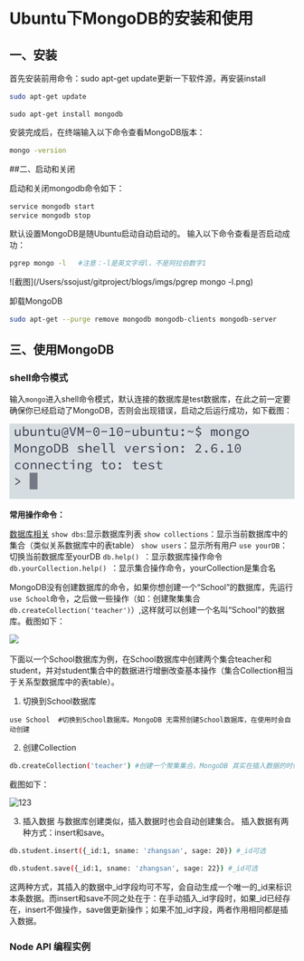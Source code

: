 # Ubuntu下MongoDB的安装和使用

## 一、安装

首先安装前用命令：sudo apt-get update更新一下软件源，再安装install

```bash
sudo apt-get update
```

```shell
sudo apt-get install mongodb
```

安装完成后，在终端输入以下命令查看MongoDB版本：

```bash
mongo -version
```

##二、启动和关闭

启动和关闭mongodb命令如下：

```shell
service mongodb start
service mongodb stop
```

默认设置MongoDB是随Ubuntu启动自动启动的。 
输入以下命令查看是否启动成功：

```bash
pgrep mongo -l   #注意：-l是英文字母l，不是阿拉伯数字1
```

![截图](/Users/ssojust/gitproject/blogs/imgs/pgrep mongo -l.png)

卸载MongoDB

```bash
sudo apt-get --purge remove mongodb mongodb-clients mongodb-server
```

## 三、使用MongoDB

### shell命令模式

输入`mongo`进入shell命令模式，默认连接的数据库是test数据库，在此之前一定要确保你已经启动了MongoDB，否则会出现错误，启动之后运行成功，如下截图：

![输入Mongo命令](../imgs/mongo.png)

**常用操作命令：**

<u>数据库相关</u> 
`show dbs`:显示数据库列表 
`show collections`：显示当前数据库中的集合（类似关系数据库中的表table） 
`show users`：显示所有用户 
`use yourDB`：切换当前数据库至yourDB 
`db.help() `：显示数据库操作命令 
`db.yourCollection.help() `：显示集合操作命令，yourCollection是集合名 

MongoDB没有创建数据库的命令，如果你想创建一个“School”的数据库，先运行`use School`命令，之后做一些操作（如：创建聚集集合`db.createCollection('teacher')`）,这样就可以创建一个名叫“School”的数据库。截图如下： 

![](/Users/ssojust/gitproject/blogs/imgs/showdbs.png) 



下面以一个School数据库为例，在School数据库中创建两个集合teacher和student，并对student集合中的数据进行增删改查基本操作（集合Collection相当于关系型数据库中的表table）。 

1. 切换到School数据库

```
use School  #切换到School数据库。MongoDB 无需预创建School数据库，在使用时会自动创建
```

2. 创建Collection

```bash
db.createCollection('teacher') #创建一个聚集集合。MongoDB 其实在插入数据的时候，也会自动创建对应的集合，无需预定义集合
```

截图如下： 

![123](/Users/ssojust/gitproject/blogs/imgs/创建.png)

3. 插入数据 
   与数据库创建类似，插入数据时也会自动创建集合。 
   插入数据有两种方式：insert和save。

```bash
db.student.insert({_id:1, sname: 'zhangsan', sage: 20}) #_id可选
```

```bash
db.student.save({_id:1, sname: 'zhangsan', sage: 22}) #_id可选
```

这两种方式，其插入的数据中_id字段均可不写，会自动生成一个唯一的_id来标识本条数据。而insert和save不同之处在于：在手动插入_id字段时，如果_id已经存在，insert不做操作，save做更新操作；如果不加_id字段，两者作用相同都是插入数据。

### Node API 编程实例









